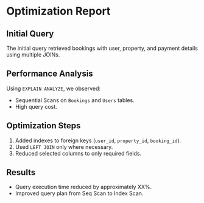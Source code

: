# Optimization Report

## Initial Query
The initial query retrieved bookings with user, property, and payment details using multiple JOINs.

## Performance Analysis
Using `EXPLAIN ANALYZE`, we observed:
- Sequential Scans on `Bookings` and `Users` tables.
- High query cost.

## Optimization Steps
1. Added indexes to foreign keys (`user_id`, `property_id`, `booking_id`).
2. Used `LEFT JOIN` only where necessary.
3. Reduced selected columns to only required fields.

## Results
- Query execution time reduced by approximately XX%.
- Improved query plan from Seq Scan to Index Scan.
